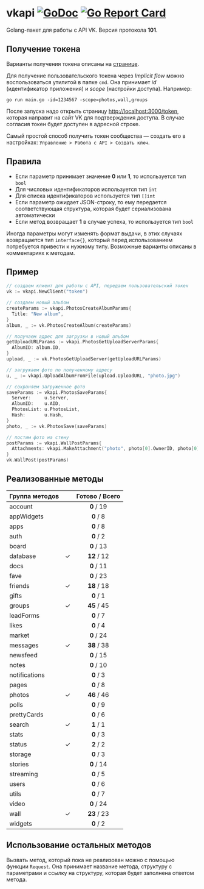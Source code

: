 # vkapi [![GoDoc](https://godoc.org/github.com/azzzak/vkapi?status.svg)](https://godoc.org/github.com/azzzak/vkapi) [![Go Report Card](https://goreportcard.com/badge/github.com/azzzak/vkapi)](https://goreportcard.com/report/github.com/azzzak/vkapi)

Golang-пакет для работы с API VK.
Версия протокола **101**.

## Получение токена

Варианты получения токена описаны на [странице](https://vk.com/dev/access_token).

Для получение пользовательского токена через _Implicit flow_ можно воспользоваться утилитой в папке `cmd`. Она принимает _id_ (идентификатор приложения) и _scope_ (настройки доступа). Например:

`go run main.go -id=1234567 -scope=photos,wall,groups`

После запуска надо открыть страницу [http://localhost:3000/token](http://localhost:3000/token), которая направит на сайт VK для подтверждения доступа. В случае согласия токен будет доступен в адресной строке.

Самый простой способ получить токен сообщества — создать его в настройках: `Управление > Работа с API > Создать ключ`.

## Правила

- Если параметр принимает значение **0** или **1**, то используется тип `bool`
- Для числовых идентификаторов используется тип `int`
- Для списка идентификаторов используется тип `[]int`
- Если параметр ожидает JSON-строку, то ему передается соответствующая структура, которая будет сериализована автоматически
- Если метод возвращает **1** в случае успеха, то используется тип `bool`

Иногда параметры могут изменять формат выдачи, в этих случаях возвращается тип `interface{}`, который перед использованием потребуется привести к нужному типу. Возможные варианты описаны в комментариях к методам.

## Пример

```Go
// создаем клиент для работы с API, передаем пользовательский токен
vk := vkapi.NewClient("token")

// создаем новый альбом
createParams := vkapi.PhotosCreateAlbumParams{
  Title: "New album",
}
album, _ := vk.PhotosCreateAlbum(createParams)

// получаем адрес для загрузки в новый альбом
getUploadURLParams := vkapi.PhotosGetUploadServerParams{
  AlbumID: album.ID,
}
upload, _ := vk.PhotosGetUploadServer(getUploadURLParams)

// загружаем фото по полученному адресу
u, _ := vkapi.UploadAlbumFromFile(upload.UploadURL, "photo.jpg")

// сохраняем загруженное фото
saveParams := vkapi.PhotosSaveParams{
  Server:     u.Server,
  AlbumID:    u.AID,
  PhotosList: u.PhotosList,
  Hash:       u.Hash,
}
photo, _ := vk.PhotosSave(saveParams)

// постим фото на стену
postParams := vkapi.WallPostParams{
  Attachments: vkapi.MakeAttachment("photo", photo[0].OwnerID, photo[0].ID),
}
vk.WallPost(postParams)
```

## Реализованные методы

| Группа методов |     | Готово / Всего |
| -------------- | :-: | :------------: |
| account        |     |   **0** / 19   |
| appWidgets     |     |   **0** / 8    |
| apps           |     |   **0** / 8    |
| auth           |     |   **0** / 2    |
| board          |     |   **0** / 13   |
| database       |  ✓  |  **12** / 12   |
| docs           |     |   **0** / 11   |
| fave           |     |   **0** / 23   |
| friends        |  ✓  |  **18** / 18   |
| gifts          |     |   **0** / 1    |
| groups         |  ✓  |  **45** / 45   |
| leadForms      |     |   **0** / 7    |
| likes          |     |   **0** / 4    |
| market         |     |   **0** / 24   |
| messages       |  ✓  |  **38** / 38   |
| newsfeed       |     |   **0** / 15   |
| notes          |     |   **0** / 10   |
| notifications  |     |   **0** / 3    |
| pages          |     |   **0** / 8    |
| photos         |  ✓  |  **46** / 46   |
| polls          |     |   **0** / 9    |
| prettyCards    |     |   **0** / 6    |
| search         |  ✓  |   **1** / 1    |
| stats          |     |   **0** / 3    |
| status         |  ✓  |   **2** / 2    |
| storage        |     |   **0** / 3    |
| stories        |     |   **0** / 14   |
| streaming      |     |   **0** / 5    |
| users          |     |   **0** / 6    |
| utils          |     |   **0** / 7    |
| video          |     |   **0** / 24   |
| wall           |  ✓  |  **23** / 23   |
| widgets        |     |   **0** / 2    |

## Использование остальных методов

Вызвать метод, который пока не реализован можно с помощью функции `Request`. Она принимает название метода, структуру с параметрами и ссылку на структуру, которая будет заполнена ответом метода.
